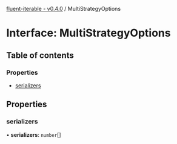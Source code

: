 [fluent-iterable - v0.4.0](../README.md) / MultiStrategyOptions

# Interface: MultiStrategyOptions

## Table of contents

### Properties

- [serializers](multistrategyoptions.md#serializers)

## Properties

### serializers

• **serializers**: `number`[]
